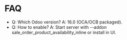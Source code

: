 # FAQ

- Q: Which Odoo version? A: 16.0 (OCA/OCB packaged).
- Q: How to enable? A: Start server with --addon sale_order_product_availability_inline or install in UI.
